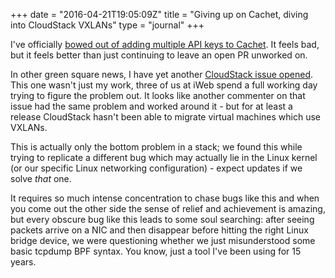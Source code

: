 +++
date = "2016-04-21T19:05:09Z"
title = "Giving up on Cachet, diving into CloudStack VXLANs"
type = "journal"
+++

I've officially [bowed out of adding multiple API keys to Cachet][bow]. It
feels bad, but it feels better than just continuing to leave an open PR
unworked on.

In other green square news, I have yet another [CloudStack issue opened][cs].
This one wasn't just my work, three of us at iWeb spend a full working day
trying to figure the problem out. It looks like another commenter on that
issue had the same problem and worked around it - but for at least a release
CloudStack hasn't been able to migrate virtual machines which use VXLANs.

This is actually only the bottom problem in a stack; we found this while
trying to replicate a different bug which may actually lie in the Linux kernel
(or our specific Linux networking configuration) - expect updates if we solve
*that* one.

It requires so much intense concentration to chase bugs like this and when you
come out the other side the sense of relief and achievement is amazing, but
every obscure bug like this leads to some soul searching: after seeing packets
arrive on a NIC and then disappear before hitting the right Linux bridge
device, we were questioning whether we just misunderstood some basic tcpdump
BPF syntax. You know, just a tool I've been using for 15 years.

[bow]: https://github.com/CachetHQ/Cachet/issues/496
[cs]: https://github.com/apache/cloudstack/pull/1513

